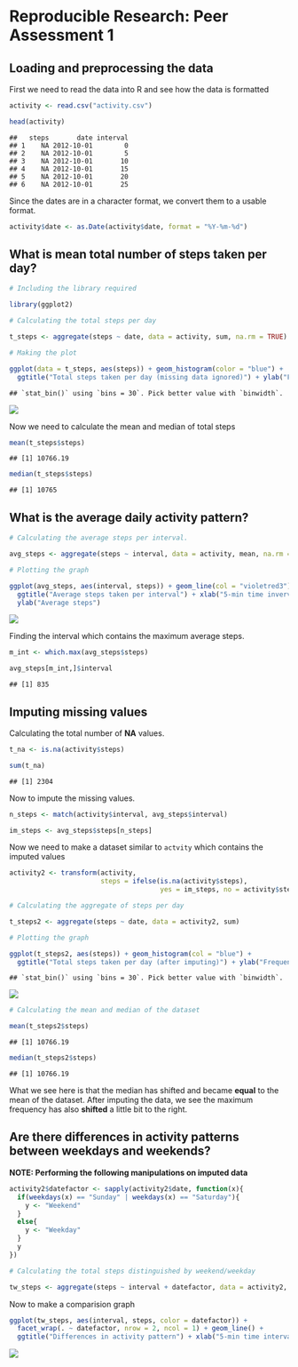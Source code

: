 # Reproducible Research: Peer Assessment 1

## Loading and preprocessing the data

First we need to read the data into R and see how the data is formatted


```r
activity <- read.csv("activity.csv")

head(activity)
```

```
##   steps       date interval
## 1    NA 2012-10-01        0
## 2    NA 2012-10-01        5
## 3    NA 2012-10-01       10
## 4    NA 2012-10-01       15
## 5    NA 2012-10-01       20
## 6    NA 2012-10-01       25
```

Since the dates are in a character format, we convert them to a usable format.


```r
activity$date <- as.Date(activity$date, format = "%Y-%m-%d")
```

## What is mean total number of steps taken per day?


```r
# Including the library required

library(ggplot2)

# Calculating the total steps per day

t_steps <- aggregate(steps ~ date, data = activity, sum, na.rm = TRUE)

# Making the plot 

ggplot(data = t_steps, aes(steps)) + geom_histogram(color = "blue") + 
  ggtitle("Total steps taken per day (missing data ignored)") + ylab("Frequency")
```

```
## `stat_bin()` using `bins = 30`. Pick better value with `binwidth`.
```

![](PA1_template_files/figure-html/unnamed-chunk-3-1.png)<!-- -->

Now we need to calculate the mean and median of total steps 


```r
mean(t_steps$steps)
```

```
## [1] 10766.19
```

```r
median(t_steps$steps)
```

```
## [1] 10765
```

## What is the average daily activity pattern?


```r
# Calculating the average steps per interval.

avg_steps <- aggregate(steps ~ interval, data = activity, mean, na.rm = TRUE)

# Plotting the graph

ggplot(avg_steps, aes(interval, steps)) + geom_line(col = "violetred3") + 
  ggtitle("Average steps taken per interval") + xlab("5-min time inverval") + 
  ylab("Average steps")
```

![](PA1_template_files/figure-html/unnamed-chunk-5-1.png)<!-- -->

Finding the interval which contains the maximum average steps.


```r
m_int <- which.max(avg_steps$steps)

avg_steps[m_int,]$interval
```

```
## [1] 835
```

## Imputing missing values

Calculating the total number of **NA** values.


```r
t_na <- is.na(activity$steps)

sum(t_na)
```

```
## [1] 2304
```

Now to impute the missing values.


```r
n_steps <- match(activity$interval, avg_steps$interval)

im_steps <- avg_steps$steps[n_steps]
```

Now we need to make a dataset similar to `actvity` which contains the imputed values


```r
activity2 <- transform(activity, 
                       steps = ifelse(is.na(activity$steps), 
                                      yes = im_steps, no = activity$steps))

# Calculating the aggregate of steps per day

t_steps2 <- aggregate(steps ~ date, data = activity2, sum)

# Plotting the graph

ggplot(t_steps2, aes(steps)) + geom_histogram(col = "blue") + 
  ggtitle("Total steps taken per day (after imputing)") + ylab("Frequency")
```

```
## `stat_bin()` using `bins = 30`. Pick better value with `binwidth`.
```

![](PA1_template_files/figure-html/unnamed-chunk-9-1.png)<!-- -->

```r
# Calculating the mean and median of the dataset

mean(t_steps2$steps)
```

```
## [1] 10766.19
```

```r
median(t_steps2$steps)
```

```
## [1] 10766.19
```

What we see here is that the median has shifted and became **equal** to the mean of the dataset. After imputing the data, we see the maximum frequency has also **shifted** a little bit to the right. 

## Are there differences in activity patterns between weekdays and weekends?

**NOTE: Performing the following manipulations on imputed data**


```r
activity2$datefactor <- sapply(activity2$date, function(x){
  if(weekdays(x) == "Sunday" | weekdays(x) == "Saturday"){
    y <- "Weekend"
  }
  else{
    y <- "Weekday"
  }
  y
})

# Calculating the total steps distinguished by weekend/weekday

tw_steps <- aggregate(steps ~ interval + datefactor, data = activity2, mean)
```

Now to make a comparision graph


```r
ggplot(tw_steps, aes(interval, steps, color = datefactor)) + 
  facet_wrap(. ~ datefactor, nrow = 2, ncol = 1) + geom_line() + 
  ggtitle("Differences in activity pattern") + xlab("5-min time interval")
```

![](PA1_template_files/figure-html/unnamed-chunk-11-1.png)<!-- -->

